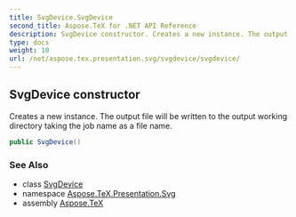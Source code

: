```yaml
---
title: SvgDevice.SvgDevice
second_title: Aspose.TeX for .NET API Reference
description: SvgDevice constructor. Creates a new instance. The output file will be written to the output working directory taking the job name as a file name
type: docs
weight: 10
url: /net/aspose.tex.presentation.svg/svgdevice/svgdevice/
---
```

## SvgDevice constructor

Creates a new instance. The output file will be written to the output working directory taking the job name as a file name.

```csharp
public SvgDevice()
```

### See Also

* class [SvgDevice](../)
* namespace [Aspose.TeX.Presentation.Svg](../../svgdevice/)
* assembly [Aspose.TeX](../../../)



